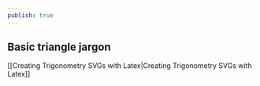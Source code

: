 ```yaml
---  
publish: true  
---  
```

  
## Basic triangle jargon  
  
[[Creating Trigonometry SVGs with Latex|Creating Trigonometry SVGs with Latex]]  
